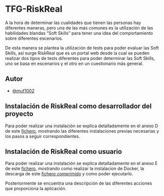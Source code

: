
# TFG-RiskReal

A la hora de determinar las cualidades que tienen las personas hay diferentes maneras, pero una de las más comunes es la utilización de las habilidades blandas “Soft Skills” para tener una idea del comportamiento sobre diferentes escenarios.

De esta manera se plantea la utilización de tests para poder evaluar las Soft Skills, así surge RiskReal que es un portal web desde la cual se pueden realizar dos tipos de tests diferentes para poder determinar las Soft Skills, uno se basa en escenarios y el otro en un cuestionario más general.


## Autor

- [@muf1002](https://www.github.com/muf1002)


## Instalación de RiskReal como desarrollador del proyecto

Para poder realizar una instalación se explica detalladamente  en el anexo D de este [fichero](https://github.com/muf1002/TFG-RiskReal/blob/main/latex/anexos_RiskReal.pdf), mostrando las diferentes instalaciones previas necesarias y los pasos a seguir correspondientes.

## Instalación de RiskReal como usuario

Para poder realizar una instalación se explica detalladamente  en el anexo E de este [fichero](https://github.com/muf1002/TFG-RiskReal/blob/main/latex/anexos_RiskReal.pdf), mostrando como realizar la  instalacion de Docker, la descarga de este [fichero comprimido](https://drive.google.com/file/d/1IkoLn0codu3tQItd_Ih4hI82Km6nmmN5/view) y como poder ejecutarlo.

Posteriormente se encuentra una descripción de las diferentes acciones que proporciona la aplicación.